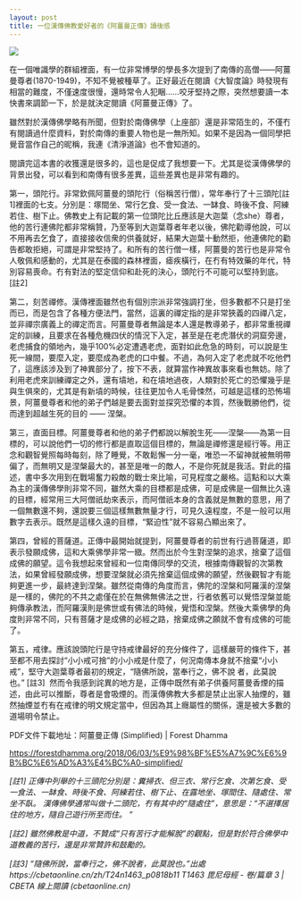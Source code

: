 ```yaml
---
layout: post
title: 一位漢傳佛教愛好者的《阿薑曼正傳》讀後感
---
```


![](../images/2022-05-07-12-34-19.png)

在一個唯識學的群組裡面，有一位非常博學的學長多次提到了南傳的高僧——阿薑曼尊者(1870-1949)，不知不覺被種草了。正好最近在閱讀《大智度論》時發現有相當的難度，不僅速度很慢，還時常令人犯睏……咬牙堅持之際，突然想要讀一本快書來調節一下，於是就決定閱讀《阿薑曼正傳》了。  

雖然對於漢傳佛學略有所聞，但對於南傳佛學（上座部）還是非常陌生的，不僅冇有閱讀過什麼資料，對於南傳的重要人物也是一無所知。如果不是因為一個同學把覺音當作自己的昵稱，我連《清淨道論》也不會知道的。

閱讀完這本書的收獲還是很多的，這也是促成了我想要一下。尤其是從漢傳佛學的背景出發，可以看到和南傳有很多差異，這些差異也是非常有趣的。

第一，頭陀行。非常欽佩阿薑曼的頭陀行（俗稱苦行僧），常年奉行了十三頭陀[註1]裡面的七支。分別是：塚間坐、常行乞食、受一食法、一缽食、時後不食、阿練若住、樹下止。佛教史上有記載的第一位頭陀比丘應該是大迦葉（念she）尊者，他的苦行連佛陀都非常稱贊，乃至等到大迦葉尊者年老以後，佛陀勸導他說，可以不用再去乞食了，直接接收信衆的供養就好，結果大迦葉十動然拒，他連佛陀的勸告都敢拒絕，可謂是非常堅持了。和所有的苦行僧一樣，阿薑曼的苦行也是非常令人敬佩和感動的，尤其是在泰國的森林裡面，瘧疾橫行，在冇有特效藥的年代，特別容易喪命。冇有對法的堅定信仰和赴死的決心，頭陀行不可能可以堅持到底。[註2]

第二，刻苦禪修。漢傳裡面雖然也有個別宗派非常強調打坐，但多數都不只是打坐而已，而是包含了各種方便法門，當然，這裏的禪定指的是非常狹義的四禪八定，並非禪宗廣義上的禪定而言。阿薑曼尊者無論是本人還是教導弟子，都非常重視禪定的訓練，且要求在各種危機四伏的情況下入定，甚至是在老虎潛伏的洞窟旁邊，老虎捕食的領地內，幾乎100%必定遭遇老虎，面對如此危急的時刻，可以說是生死一線間，要麼入定，要麼成為老虎的口中餐。不過，為何入定了老虎就不吃他們了，這應該涉及到了神異部分了，按下不表，就算當作神異故事來看也無妨。除了利用老虎來訓練禪定之外，還有墳地，和在墳地過夜，人類對於死亡的恐懼幾乎是與生俱來的，尤其是有新墳的時候，往往更加令人毛骨悚然，可越是這樣的恐怖場景，阿薑曼尊者和他的弟子們越是要去面對並探究恐懼的本質，然後戰勝他們，從而達到超越生死的目的 —— 涅槃。

第三，直面目標。阿薑曼尊者和他的弟子們都說以解脫生死——涅槃——為第一目標的，可以說他們一切的修行都是直取這個目標的，無論是禪修還是經行等。用正念和觀智覺照每時每刻，除了睡覺，不敢鬆懈一分一毫，唯恐一不留神就被無明帶偏了，而無明又是涅槃最大的，甚至是唯一的敵人，不是你死就是我活。對此的描述，書中多次用到在戰場奮力殺敵的戰士來比喻，可見程度之嚴格。這點和以大乘為主的漢傳佛學則非常不同，雖然大乘的目標都是成佛，可是成佛是一個無比久遠的目標，經常用三大阿僧祇劫來表示，而阿僧祇本身的含義就是無數的意思，用了一個無數還不夠，還說要三個這樣無數無量才行，可見久遠程度，不是一般可以用數字去表示。既然是這樣久遠的目標，“緊迫性”就不容易凸顯出來了。

第四，曾經的菩薩道。正傳中最開始就提到，阿薑曼尊者的前世有行過菩薩道，即表示發願成佛，這和大乘佛學非常一緻。然而出於今生對涅槃的追求，捨棄了這個成佛的願望。這令我想起來曾經和一位南傳同學的交流，根據南傳觀智的次第教法，如果曾經發願成佛，想要涅槃就必須先捨棄這個成佛的願望，然後觀智才有能夠更進一步，最終達到涅槃。雖然從南傳的角度而言，佛陀的涅槃和阿羅漢的涅槃是一樣的，佛陀的不共之處僅在於在無佛無佛法之世，行者依舊可以覺悟涅槃並能夠傳承教法，而阿羅漢則是佛世或有佛法的時候，覺悟和涅槃。然後大乘佛學的角度則非常不同，只有菩薩才是成佛的必經之路，捨棄成佛之願就不會有成佛的可能了。

第五，戒律。應該說頭陀行是守持戒律最好的充分條件了，這樣嚴苛的條件下，甚至都不用去探討“小小戒可捨”的小小戒是什麼了，何況南傳本身就不捨棄“小小戒”，堅守大迦葉尊者最初的規定，“隨佛所說，當奉行之，佛不說 者，此莫說也。” [註3]  然而令我感到詫異的地方是，正傳中既然有弟子供養阿薑曼香煙的描述，由此可以推斷，尊者是會吸煙的。而漢傳佛教大多都是禁止出家人抽煙的，雖然抽煙並冇有在戒律的明文規定當中，但因為其上癮屬性的關係，還是被大多數的道場明令禁止。

PDF文件下載地址：阿薑曼正傳 (Simplified) | Forest Dhamma

https://forestdhamma.org/2018/06/03/%E9%98%BF%E5%A7%9C%E6%9B%BC%E6%AD%A3%E4%BC%A0-simplified/

*[註1] 正傳中列舉的十三頭陀分別是：糞掃衣、但三衣、常行乞食、次第乞食、受一食法、一缽食、時後不食、阿練若住、樹下止、在露地坐、塚間住、隨處住、常坐不臥。 漢傳佛學通常叫做十二頭陀，冇有其中的“隨處住”，意思是：“不選擇居住的地方，隨自己遊行所至而住。 ”*

*[註2] 雖然佛教是中道，不贊成“只有苦行才能解脫”的觀點，但是對於符合佛學中道教義的苦行，還是非常贊許和鼓勵的。*

*[註3] “隨佛所說，當奉行之，佛不說者，此莫說也。”出處https://cbetaonline.cn/zh/T24n1463_p0818b11 T1463 毘尼母經 - 卷/篇章 3 | CBETA 線上閱讀 (cbetaonline.cn)*


